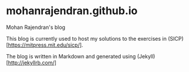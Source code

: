 mohanrajendran.github.io
========================

Mohan Rajendran's blog

This blog is currently used to host my solutions to the exercises in (SICP)[https://mitpress.mit.edu/sicp/].

The blog is written in Markdown and generated using (Jekyll)[http://jekyllrb.com/]
